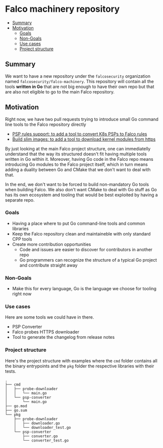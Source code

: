 # Falco machinery repository

<!-- toc -->

- [Summary](#summary)
- [Motivation](#motivation)
  * [Goals](#goals)
  * [Non-Goals](#non-goals)
  * [Use cases](#use-cases)
  * [Project structure](#project-structure)

<!-- tocstop -->

## Summary

We want to have a new repository under the `falcosecurity` organization named `falcosecurity/falco-machinery`.
This repository will contain all the tools **written in Go** that are not big enough to have their own repo but that are also not
eligible to go to the main Falco repository.

## Motivation

Right now, we have two pull requests trying to introduce small Go command line tools to the Falco repository directly

- [PSP rules support: to add a tool to convert K8s PSPs to Falco rules](https://github.com/falcosecurity/falco/pull/826)
- [Build slim images: to add a tool to download kernel modules from https](https://github.com/falcosecurity/falco/pull/776)

By just looking at the main Falco project structure, one can immediatelly understand that the way its structured
doesn't fit having multiple tools written in Go within it. Moreover, having Go code in the Falco repo means introducing Go modules to the Falco
project itself, which in turn means adding a duality between Go and CMake that we don't want to deal with that.

In the end, we don't want to be forced to build non-mandatory Go tools when building Falco. 
We also don't want CMake to deal with Go stuff as Go has its own ecosystem and tooling
that would be best exploited by having a separate repo.


### Goals

- Having a place where to put Go command-line tools and common libraries
- Keep the Falco repository clean and maintaineble with only standard CPP tools
- Create more contribution opportunities
  - Code and issues are easier to discover for contributors in another repo
  - Go programmers can recognize the structure of a typical Go project and contribute straight away

### Non-Goals

- Make this for every language, Go is the language we choose for tooling right now


### Use cases

Here are some tools we could have in there.

- PSP Converter
- Falco probes HTTPS downloader
- Tool to generate the changelog from release notes

### Project structure

Here's the project structure with examples where the `cmd` folder contains all the binary entrypoints
and the `pkg` folder the respective libraries with their tests.


```
.
├── cmd
│   ├── probe-downloader
│   │   └── main.go
│   └── psp-converter
│       └── main.go
├── go.mod
├── go.sum
└── pkg
    ├── probe-downloader
    │   ├── downloader.go
    │   └── downloader_test.go
    └── psp-converter
        ├── converter.go
        └── converter_test.go
```
